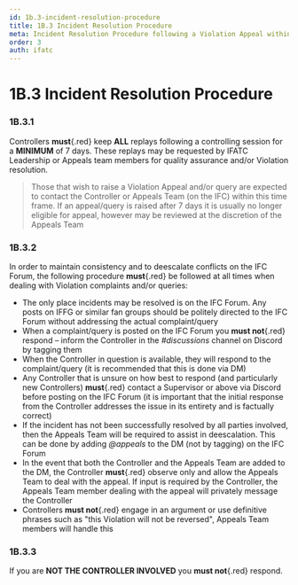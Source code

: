 ```yaml
---
id: 1b.3-incident-resolution-procedure
title: 1B.3 Incident Resolution Procedure
meta: Incident Resolution Procedure following a Violation Appeal within Infinite Flight.
order: 3
auth: ifatc
---
```


# 1B.3  Incident Resolution Procedure

 

### 1B.3.1    

Controllers **must**{.red} keep **ALL** replays following a controlling session for a **MINIMUM** of 7 days. These replays may be requested by IFATC Leadership or Appeals team members for quality assurance and/or Violation resolution.

> Those that wish to raise a Violation Appeal and/or query are expected to contact the Controller or Appeals Team (on the IFC) within this time frame. If an appeal/query is raised after 7 days it is usually no longer eligible for appeal, however may be reviewed at the discretion of the Appeals Team



### 1B.3.2    

In order to maintain consistency and to deescalate conflicts on the IFC Forum, the following procedure **must**{.red} be followed at all times when dealing with Violation complaints and/or queries:

 

 -    The only place incidents may be resolved is on the IFC Forum. Any posts on IFFG or similar fan groups should be politely directed to the IFC Forum without addressing the actual complaint/query
 -    When a complaint/query is posted on the IFC Forum you **must not**{.red} respond – inform the Controller in the *#discussions* channel on Discord by tagging them
 -    When the Controller in question is available, they will respond to the complaint/query (it is recommended that this is done via DM)
 -    Any Controller that is unsure on how best to respond (and particularly new Controllers) **must**{.red} contact a Supervisor or above via Discord before posting on the IFC Forum (it is important that the initial response from the Controller addresses the issue in its entirety and is factually correct)
 -    If the incident has not been successfully resolved by all parties involved, then the Appeals Team will be required to assist in deescalation. This can be done by adding *@appeals* to the DM (not by tagging) on the IFC Forum
 -    In the event that both the Controller and the Appeals Team are added to the DM, the Controller **must**{.red} observe only and allow the Appeals Team to deal with the appeal. If input is required by the Controller, the Appeals Team member dealing with the appeal will privately message the Controller
 -    Controllers **must not**{.red} engage in an argument or use definitive phrases such as "this Violation will not be reversed", Appeals Team members will handle this



### 1B.3.3    

If you are **NOT THE CONTROLLER INVOLVED** you **must not**{.red} respond.

 